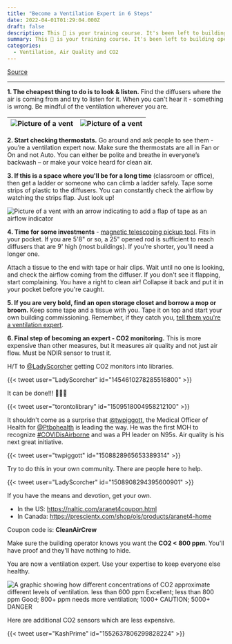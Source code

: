```yaml
---
title: "Become a Ventilation Expert in 6 Steps"
date: 2022-04-01T01:29:04.000Z
draft: false
description: This 🧵 is your training course. It's been left to building operators to ensure good ventilation - this hasn't been successful. Time to take back control over your air. You can do it! Just read on.
summary: This 🧵 is your training course. It's been left to building operators to ensure good ventilation - this hasn't been successful. Time to take back control over your air. You can do it! Just read on.
categories:
  - Ventilation, Air Quality and CO2
---
```

[Source](https://twitter.com/joeyfox85/status/1509704366353223681)

---

**1. The cheapest thing to do is to look & listen.** Find the diffusers where the air is coming from and try to listen for it. When you can't hear it - something is wrong. Be mindful of the ventilation wherever you are. 

| ![Picture of a vent](/covid-air/vent2.jpg) | ![Picture of a vent](/covid-air/vent3.jpg) |
| - | - |

**2. Start checking thermostats.** Go around and ask people to see them - you’re a ventilation expert now. Make sure the thermostats are all in Fan or On and not Auto. You can either be polite and breathe in everyone’s backwash – or make your voice heard for clean air.

**3. If this is a space where you'll be for a long time** (classroom or office), then get a ladder or someone who can climb a ladder safely. Tape some strips of plastic to the diffusers. You can constantly check the airflow by watching the strips flap. Just look up!

![Picture of a vent with an arrow indicating to add a flap of tape as an airflow indicator](/covid-air/tape-plastic-strip.jpg)

**4. Time for some investments** - [magnetic telescoping pickup tool](https://www.amazon.ca/Zerodis-Telescopic-Magnetic-Extending-Handheld/dp/B07DNZJQ5V/ref=asc_df_B07DNZJQ5V/). Fits in your pocket. If you are 5'8" or so, a 25" opened rod is sufficient to reach diffusers that are 9' high (most buildings). If you're shorter, you'll need a longer one.

Attach a tissue to the end with tape or hair clips. Wait until no one is looking, and check the airflow coming from the diffuser. If you don't see it flapping, start complaining. You have a right to clean air! Collapse it back and put it in your pocket before you're caught.

**5. If you are very bold, find an open storage closet and borrow a mop or broom.** Keep some tape and a tissue with you. Tape it on top and start your own building commissioning. Remember, if they catch you, [tell them you're a ventilation expert](https://nypost.com/2020/08/26/doe-assessing-classroom-airflow-with-toilet-paper-attached-to-sticks/).

**6. Final step of becoming an expert - CO2 monitoring.** This is more expensive than other measures, but it measures air quality and not just air flow. Must be NDIR sensor to trust it.

H/T to [@LadyScorcher](https://twitter.com/LadyScorcher) getting CO2 monitors into libraries.

{{< tweet user="LadyScorcher" id="1454610278285516800" >}}

It can be done!!! 👏👏👏

{{< tweet user="torontolibrary" id="1509518004958212100" >}}

It shouldn't come as a surprise that [@twpiggott](https://twitter.com/twpiggott), the Medical Officer of Health for [@Ptbohealth](https://twitter.com/Ptbohealth) is leading the way. He was the first MOH to recognize [#COVIDisAirborne](https://twitter.com/hashtag/COVIDisAirborne) and was a PH leader on N95s. Air quality is his next great initiative.

{{< tweet user="twpiggott" id="1508828965653389314" >}}

Try to do this in your own community. There are people here to help.

{{< tweet user="LadyScorcher" id="1508908294395600901" >}}


If you have the means and devotion, get your own. 

- In the US: https://naltic.com/aranet4coupon.html
- In Canada: https://prescientx.com/shop/ols/products/aranet4-home

Coupon code is: **CleanAirCrew**

Make sure the building operator knows you want the **CO2 < 800 ppm**. You'll have proof and they'll have nothing to hide.

You are now a ventilation expert. Use your expertise to keep everyone else healthy.

![A graphic showing how different concentrations of CO2 approximate different levels of ventilation. less than 600 ppm Excellent; less than 800 ppm Good; 800+ ppm needs more ventilation; 1000+ CAUTION; 5000+ DANGER](/covid-air/CO2-ppm.png)

Here are additional CO2 sensors which are less expensive.

{{< tweet user="KashPrime" id="1552637806299828224" >}}